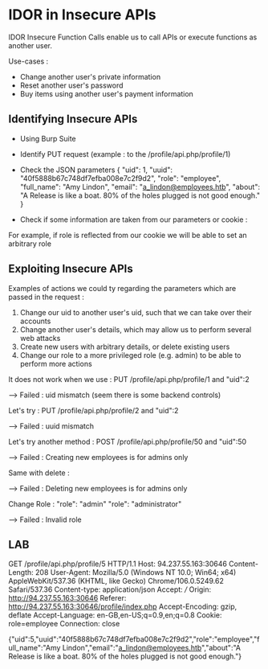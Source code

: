 # IDOR in Insecure APIs

IDOR Insecure Function Calls enable us to call APIs or execute functions as another user.

Use-cases :
- Change another user's private information
- Reset another user's password
- Buy items using another user's payment information

## Identifying Insecure APIs

- Using Burp Suite
- Identify PUT request (example : to the /profile/api.php/profile/1)
- Check the JSON parameters
{
    "uid": 1,
    "uuid": "40f5888b67c748df7efba008e7c2f9d2",
    "role": "employee",
    "full_name": "Amy Lindon",
    "email": "a_lindon@employees.htb",
    "about": "A Release is like a boat. 80% of the holes plugged is not good enough."
}

- Check if some information are taken from our parameters or cookie :

For example, if role is reflected from our cookie we will be able to set an arbitrary role

## Exploiting Insecure APIs

Examples of actions we could ty regarding the parameters which are passed in the request :

1. Change our uid to another user's uid, such that we can take over their accounts
2. Change another user's details, which may allow us to perform several web attacks
3. Create new users with arbitrary details, or delete existing users
4. Change our role to a more privileged role (e.g. admin) to be able to perform more actions

It does not work when we use :
PUT /profile/api.php/profile/1
and
"uid":2

--> Failed : uid mismatch (seem there is some backend controls)

Let's try :
PUT /profile/api.php/profile/2
and
"uid":2

--> Failed : uuid mismatch

Let's try another method :
POST /profile/api.php/profile/50
and
"uid":50

--> Failed : Creating new employees is for admins only

Same with delete :

--> Failed : Deleting new employees is for admins only

Change Role :
"role": "admin"
"role": "administrator"

--> Failed : Invalid role

## LAB

GET /profile/api.php/profile/5 HTTP/1.1
Host: 94.237.55.163:30646
Content-Length: 208
User-Agent: Mozilla/5.0 (Windows NT 10.0; Win64; x64) AppleWebKit/537.36 (KHTML, like Gecko) Chrome/106.0.5249.62 Safari/537.36
Content-type: application/json
Accept: */*
Origin: http://94.237.55.163:30646
Referer: http://94.237.55.163:30646/profile/index.php
Accept-Encoding: gzip, deflate
Accept-Language: en-GB,en-US;q=0.9,en;q=0.8
Cookie: role=employee
Connection: close

{"uid":5,"uuid":"40f5888b67c748df7efba008e7c2f9d2","role":"employee","full_name":"Amy Lindon","email":"a_lindon@employees.htb","about":"A Release is like a boat. 80% of the holes plugged is not good enough."}


